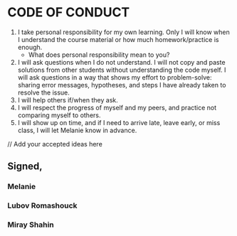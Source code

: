 # CODE OF CONDUCT

1. I take personal responsibility for my own learning. Only I will know when I understand the course material or how much homework/practice is enough. 
	- What does personal responsibility mean to you? 
2. I will ask questions when I do not understand. I will not copy and paste solutions from other students without understanding the code myself. I will ask questions in a way that shows my effort to problem-solve: sharing error messages, hypotheses, and steps I have already taken to resolve the issue. 
3. I will help others if/when they ask.
4. I will respect the progress of myself and my peers, and practice not comparing myself to others.
5. I will show up on time, and if I need to arrive late, leave early, or miss class, I will let Melanie know in advance.

// Add your accepted ideas here 

## Signed,
### Melanie
### Lubov Romashouck
### Miray Shahin
